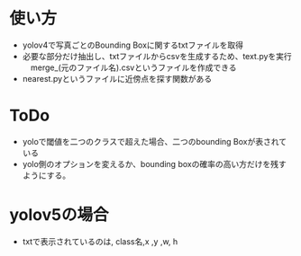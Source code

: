 # 使い方
- yolov4で写真ごとのBounding Boxに関するtxtファイルを取得
- 必要な部分だけ抽出し、txtファイルからcsvを生成するため、text.pyを実行
　merge_(元のファイル名).csvというファイルを作成できる
- nearest.pyというファイルに近傍点を探す関数がある

# ToDo
- yoloで閾値を二つのクラスで超えた場合、二つのbounding Boxが表されている
- yolo側のオプションを変えるか、bounding boxの確率の高い方だけを残すようにする。

# yolov5の場合
- txtで表示されているのは, class名,x ,y ,w, h